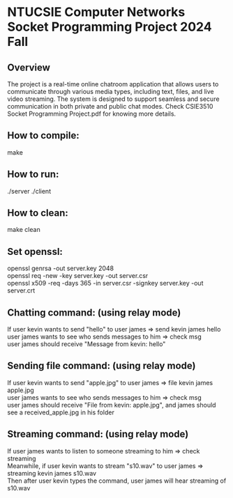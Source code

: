 # NTUCSIE Computer Networks Socket Programming Project 2024 Fall
## Overview
The project is a real-time online chatroom application that allows users to communicate through various media types, including text, files, and live video streaming. The system is designed to support seamless and secure communication in both private and public chat modes. Check CSIE3510 Socket Programming Project.pdf for knowing more details.

## How to compile:
make

## How to run:
./server
./client

## How to clean:
make clean

## Set openssl:
openssl genrsa -out server.key 2048  
openssl req -new -key server.key -out server.csr  
openssl x509 -req -days 365 -in server.csr -signkey server.key -out server.crt

## Chatting command: (using relay mode)
If user kevin wants to send "hello" to user james => send kevin james hello  
user james wants to see who sends messages to him => check msg  
user james should receive "Message from kevin: hello"

## Sending file command: (using relay mode)
If user kevin wants to send "apple.jpg" to user james => file kevin james apple.jpg  
user james wants to see who sends messages to him => check msg  
user james should receive "File from kevin: apple.jpg", and james should see a received_apple.jpg in his folder

## Streaming command: (using relay mode)
If user james wants to listen to someone streaming to him => check streaming  
Meanwhile, if user kevin wants to stream "s10.wav" to user james => streaming kevin james s10.wav  
Then after user kevin types the command, user james will hear streaming of s10.wav
